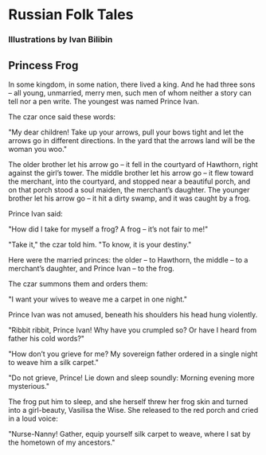 # Russian Folk Tales
### Illustrations by Ivan Bilibin

## Princess Frog
In some kingdom, in some nation, there lived a king. And he had three sons – all young, unmarried, merry men, such men of whom neither a story can tell nor a pen write. The youngest was named Prince Ivan.

The czar once said these words:

"My dear children! Take up your arrows, pull your bows tight and let the arrows go in different directions. In the yard that the arrows land will be the woman you woo."

The older brother let his arrow go – it fell in the courtyard of Hawthorn, right against the girl’s tower. The middle brother let his arrow go – it flew toward the merchant, into the courtyard, and stopped near a beautiful porch, and on that porch stood a soul maiden, the merchant’s daughter. The younger brother let his arrow go – it hit a dirty swamp, and it was caught by a frog.

Prince Ivan said:

"How did I take for myself a frog? A frog – it’s not fair to me!"

"Take it," the czar told him. "To know, it is your destiny."

Here were the married princes: the older – to Hawthorn, the middle – to a merchant’s daughter, and Prince Ivan – to the frog.

The czar summons them and orders them:

"I want your wives to weave me a carpet in one night."

Prince Ivan was not amused, beneath his shoulders his head hung violently.

"Ribbit ribbit, Prince Ivan! Why have you crumpled so? Or have I heard from father his cold words?"

"How don’t you grieve for me? My sovereign father ordered in a single night to weave him a silk carpet."

"Do not grieve, Prince! Lie down  and sleep soundly: Morning evening more mysterious."

The frog put him to sleep, and she herself threw her frog skin and turned into a girl-beauty, Vasilisa the Wise.  She released to the red porch and cried in a loud voice:

"Nurse-Nanny! Gather, equip yourself silk carpet to weave, where I sat by the hometown of my ancestors."
